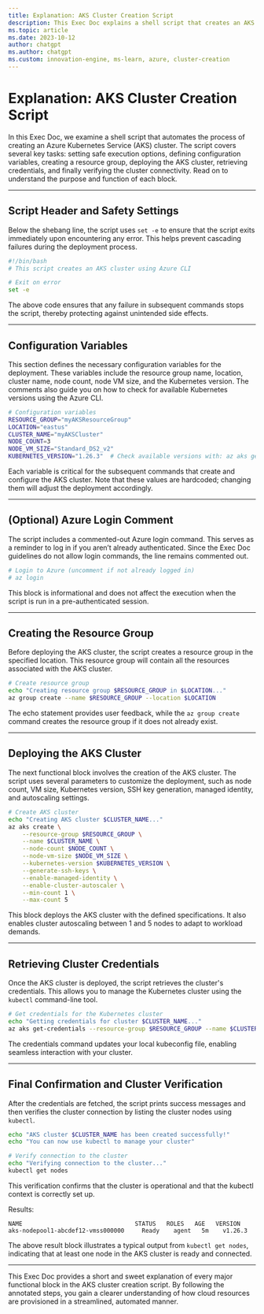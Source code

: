 ```yaml
---
title: Explanation: AKS Cluster Creation Script
description: This Exec Doc explains a shell script that creates an AKS cluster using Azure CLI. The document walks you through each functional block to help you understand the purpose of the script and how each section contributes to the overall process.
ms.topic: article
ms.date: 2023-10-12
author: chatgpt
ms.author: chatgpt
ms.custom: innovation-engine, ms-learn, azure, cluster-creation
---
```


# Explanation: AKS Cluster Creation Script

In this Exec Doc, we examine a shell script that automates the process of creating an Azure Kubernetes Service (AKS) cluster. The script covers several key tasks: setting safe execution options, defining configuration variables, creating a resource group, deploying the AKS cluster, retrieving credentials, and finally verifying the cluster connectivity. Read on to understand the purpose and function of each block.

---

## Script Header and Safety Settings

Below the shebang line, the script uses `set -e` to ensure that the script exits immediately upon encountering any error. This helps prevent cascading failures during the deployment process.

```bash
#!/bin/bash
# This script creates an AKS cluster using Azure CLI

# Exit on error
set -e
```

The above code ensures that any failure in subsequent commands stops the script, thereby protecting against unintended side effects.

---

## Configuration Variables

This section defines the necessary configuration variables for the deployment. These variables include the resource group name, location, cluster name, node count, node VM size, and the Kubernetes version. The comments also guide you on how to check for available Kubernetes versions using the Azure CLI.

```bash
# Configuration variables
RESOURCE_GROUP="myAKSResourceGroup"
LOCATION="eastus"
CLUSTER_NAME="myAKSCluster"
NODE_COUNT=3
NODE_VM_SIZE="Standard_DS2_v2"
KUBERNETES_VERSION="1.26.3"  # Check available versions with: az aks get-versions --location $LOCATION --output table
```

Each variable is critical for the subsequent commands that create and configure the AKS cluster. Note that these values are hardcoded; changing them will adjust the deployment accordingly.

---

## (Optional) Azure Login Comment

The script includes a commented-out Azure login command. This serves as a reminder to log in if you aren’t already authenticated. Since the Exec Doc guidelines do not allow login commands, the line remains commented out.

```bash
# Login to Azure (uncomment if not already logged in)
# az login
```

This block is informational and does not affect the execution when the script is run in a pre-authenticated session.

---

## Creating the Resource Group

Before deploying the AKS cluster, the script creates a resource group in the specified location. This resource group will contain all the resources associated with the AKS cluster.

```bash
# Create resource group
echo "Creating resource group $RESOURCE_GROUP in $LOCATION..."
az group create --name $RESOURCE_GROUP --location $LOCATION
```

The echo statement provides user feedback, while the `az group create` command creates the resource group if it does not already exist.

---

## Deploying the AKS Cluster

The next functional block involves the creation of the AKS cluster. The script uses several parameters to customize the deployment, such as node count, VM size, Kubernetes version, SSH key generation, managed identity, and autoscaling settings.

```bash
# Create AKS cluster
echo "Creating AKS cluster $CLUSTER_NAME..."
az aks create \
    --resource-group $RESOURCE_GROUP \
    --name $CLUSTER_NAME \
    --node-count $NODE_COUNT \
    --node-vm-size $NODE_VM_SIZE \
    --kubernetes-version $KUBERNETES_VERSION \
    --generate-ssh-keys \
    --enable-managed-identity \
    --enable-cluster-autoscaler \
    --min-count 1 \
    --max-count 5
```

This block deploys the AKS cluster with the defined specifications. It also enables cluster autoscaling between 1 and 5 nodes to adapt to workload demands.

---

## Retrieving Cluster Credentials

Once the AKS cluster is deployed, the script retrieves the cluster's credentials. This allows you to manage the Kubernetes cluster using the `kubectl` command-line tool.

```bash
# Get credentials for the Kubernetes cluster
echo "Getting credentials for cluster $CLUSTER_NAME..."
az aks get-credentials --resource-group $RESOURCE_GROUP --name $CLUSTER_NAME
```

The credentials command updates your local kubeconfig file, enabling seamless interaction with your cluster.

---

## Final Confirmation and Cluster Verification

After the credentials are fetched, the script prints success messages and then verifies the cluster connection by listing the cluster nodes using `kubectl`.

```bash
echo "AKS cluster $CLUSTER_NAME has been created successfully!"
echo "You can now use kubectl to manage your cluster"

# Verify connection to the cluster
echo "Verifying connection to the cluster..."
kubectl get nodes
```

This verification confirms that the cluster is operational and that the kubectl context is correctly set up.

Results: 

<!-- expected_similarity=0.3 -->

```console
NAME                                STATUS   ROLES   AGE   VERSION
aks-nodepool1-abcdef12-vmss000000     Ready    agent   5m    v1.26.3
```

The above result block illustrates a typical output from `kubectl get nodes`, indicating that at least one node in the AKS cluster is ready and connected.

---

This Exec Doc provides a short and sweet explanation of every major functional block in the AKS cluster creation script. By following the annotated steps, you gain a clearer understanding of how cloud resources are provisioned in a streamlined, automated manner.